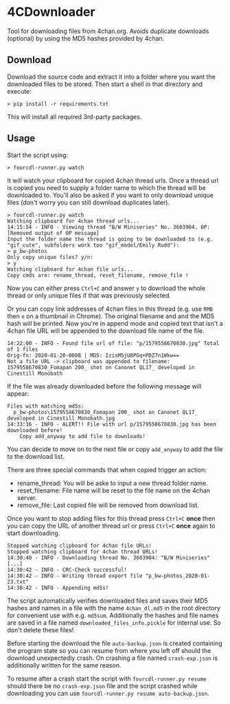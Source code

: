 # 4CDownloader
Tool for downloading files from 4chan.org. Avoids duplicate downloads (optional) by using the MD5 hashes provided by 4chan.

## Download
Download the source code and extract it into a folder where you want the downloaded files to be stored. Then start a shell in that directory and execute:
```batch
> pip install -r requirements.txt
```
This will install all required 3rd-party packages.

## Usage
Start the script using:
```batch
> fourcdl-runner.py watch
```
It will watch your clipboard for copied 4chan thread urls. Once a thread url is copied you need to supply a folder name to which the thread will be downloaded to. You'll also be asked if you want to only download unique files (don't worry you can still download duplicates later).
```
> fourcdl-runner.py watch
Watching clipboard for 4chan thread urls...
14:15:54 - INFO - Viewing thread "B/W Miniseries" No. 3603904. OP:
[Removed output of OP message]
Input the folder name the thread is going to be downloaded to (e.g. "gif_cute", subfolders work too "gif_model/Emily Rudd"):
> p_bw-photos
Only copy unique files? y/n:
> y
Watching clipboard for 4chan file urls...
Copy cmds are: rename_thread, reset_filename, remove_file !
```
Now you can either press `Ctrl+C` and answer `y` to download the whole thread or only unique files if that was previously selected. 

Or you can copy link addresses of 4chan files in this thread (e.g. use `RMB` then `e` on a thumbnail in Chrome). The original filename and and the MD5 hash will be printed. Now you're in append mode and copied text that isn't a 4chan file URL will be appended to the download file name of the file.
```
14:22:00 - INFO - Found file url of file: "p/1579558670830.jpg" Total of 1 files
Orig-fn: 2020-01-20-0008 | MD5: IzisM5jU8PGq+PDZ7n1Wkw==
Not a file URL -> clipboard was appended to filename:
1579558670830_Fomapan 200_ shot on Canonet QL17_ developed in Cinestill Monobath
```
If the file was already downloaded before the following message will appear:
```
Files with matching md5s:
  p_bw-photos\1579558670830_Fomapan 200_ shot on Canonet QL17_ developed in Cinestill Monobath.jpg
14:33:16 - INFO - ALERT!! File with url p/1579558670830.jpg has been downloaded before!
    Copy add_anyway to add file to downloads!
```
You can decide to move on to the next file or copy `add_anyway` to add the file to the download list.

There are three special commands that when copied trigger an action:
- rename_thread: You will be aske to input a new thread folder name.
- reset_filename: File name will be reset to the file name on the 4chan server.
- remove_file: Last copied file will be removed from download list.

Once you want to stop adding files for this thread press `Ctrl+C` **once** then you can copy the URL of another thread url or press `Ctrl+C` **once** again to start downloading.
```
Stopped watching clipboard for 4chan file URLs!
Stopped watching clipboard for 4chan thread URLs!
14:30:40 - INFO - Downloading thread No. 3603904: "B/W Miniseries"
[...]
14:30:42 - INFO - CRC-Check successful!
14:30:42 - INFO - Writing thread export file "p_bw-photos_2020-01-23.txt"
14:30:42 - INFO - Appending md5s!
```
The script automatically verifies downloaded files and saves their MD5 hashes and names in a file with the name `4chan_dl.md5` in the root directory for convenient use with e.g. `md5sum`. Additionally the hashes and file names are saved in a file named `downloaded_files_info.pickle` for internal use. So don't delete these files!

Before starting the download the file `auto-backup.json` is created containing the program state so you can resume from where you left off should the download unexpectedly crash. On crashing a file named `crash-exp.json` is additionally written for the same reason.

To resume after a crash start the script with `fourcdl-runner.py resume` should there be no `crash-exp.json` file and the script crashed while downloading you can use `fourcdl-runner.py resume auto-backup.json`.